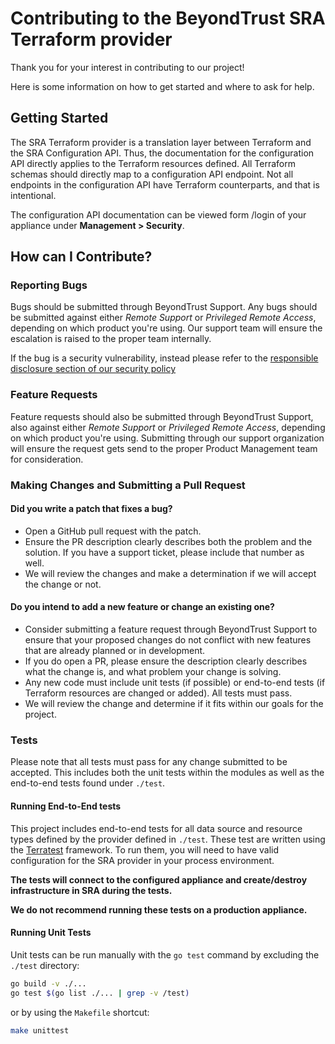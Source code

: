 # Contributing to the BeyondTrust SRA Terraform provider

Thank you for your interest in contributing to our project!

Here is some information on how to get started and where to ask for help.

## Getting Started

The SRA Terraform provider is a translation layer between Terraform and the SRA Configuration API. Thus, the documentation for the configuration API directly applies to the Terraform resources defined. All Terraform schemas should directly map to a configuration API endpoint. Not all endpoints in the configuration API have Terraform counterparts, and that is intentional.

The configuration API documentation can be viewed form /login of your appliance under **Management > Security**.

## How can I Contribute?

### Reporting Bugs

Bugs should be submitted through BeyondTrust Support. Any bugs should be submitted against either _Remote Support_ or _Privileged Remote Access_, depending on which product you're using. Our support team will ensure the escalation is raised to the proper team internally.

If the bug is a security vulnerability, instead please refer to the [responsible disclosure section of our security policy](https://www.beyondtrust.com/security#disclosure)

### Feature Requests

Feature requests should also be submitted through BeyondTrust Support, also against either _Remote Support_ or _Privileged Remote Access_, depending on which product you're using. Submitting through our support organization will ensure the request gets send to the proper Product Management team for consideration.

### Making Changes and Submitting a Pull Request

#### **Did you write a patch that fixes a bug?**

- Open a GitHub pull request with the patch.
- Ensure the PR description clearly describes both the problem and the solution. If you have a support ticket, please include that number as well.
- We will review the changes and make a determination if we will accept the change or not.

#### **Do you intend to add a new feature or change an existing one?**

- Consider submitting a feature request through BeyondTrust Support to ensure that your proposed changes do not conflict with new features that are already planned or in development.
- If you do open a PR, please ensure the description clearly describes what the change is, and what problem your change is solving.
- Any new code must include unit tests (if possible) or end-to-end tests (if Terraform resources are changed or added). All tests must pass.
- We will review the change and determine if it fits within our goals for the project.

### Tests

Please note that all tests must pass for any change submitted to be accepted. This includes both the unit tests within the modules as well as the end-to-end tests found under `./test`.

#### Running End-to-End tests

This project includes end-to-end tests for all data source and resource types defined by the provider defined in `./test`. These test are written using the [Terratest](https://terratest.gruntwork.io) framework. To run them, you will need to have valid configuration for the SRA provider in your process environment.

**The tests will connect to the configured appliance and create/destroy infrastructure in SRA during the tests.**

**We do not recommend running these tests on a production appliance.**

#### Running Unit Tests

Unit tests can be run manually with the `go test` command by excluding the `./test` directory:

```sh
go build -v ./...
go test $(go list ./... | grep -v /test)
```

or by using the `Makefile` shortcut:

```sh
make unittest
```
